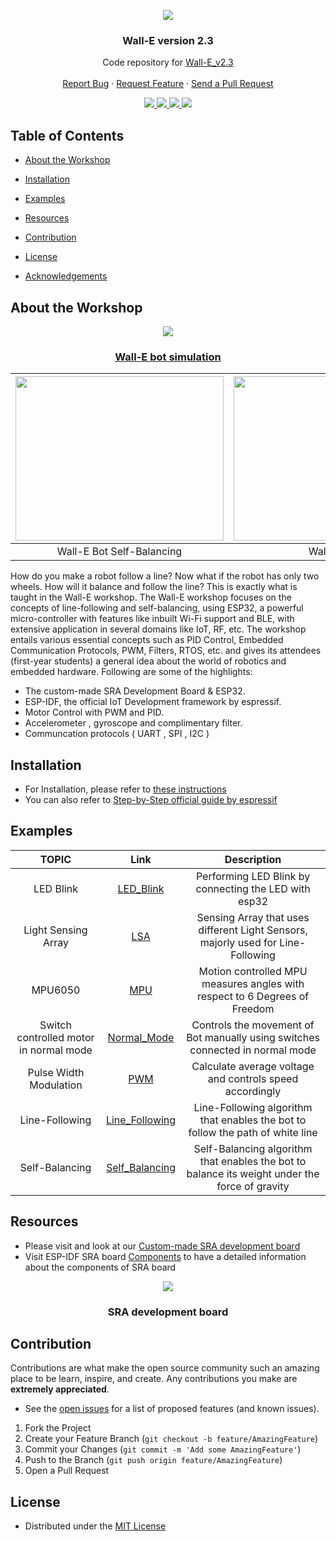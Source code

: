 <p align="center">
  <img src="documentation/images/logo.png"/>
  
  <h3 align="center"> Wall-E version 2.3 </h3>
  <p align="center">
    Code repository for <a href="https://github.com/SRA-VJTI/Wall-E">Wall-E_v2.3</a>
    <br />
    <br />
    <a href="https://github.com/SRA-VJTI/Wall-E/issues">Report Bug</a>
    ·
    <a href="https://github.com/SRA-VJTI/Wall-E/issues">Request Feature</a>
    ·
    <a href="https://github.com/SRA-VJTI/Wall-E/pulls">Send a Pull Request</a>
  </p>
 </p>
 
 <p align="center">
  
  <a href="https://github.com/SRA-VJTI/Wall-E/network/members">
    <img src="https://img.shields.io/github/forks/SRA-VJTI/Wall-E">
  </a>
  <a href="https://github.com/SRA-VJTI/Wall-E/stargazers">
    <img src="https://img.shields.io/github/stars/SRA-VJTI/Wall-E">
  </a>
  <a href="https://github.com/SRA-VJTI/Wall-E/issues">
    <img src="https://img.shields.io/github/issues/SRA-VJTI/Wall-E">
  </a>
  <a href="https://github.com/SRA-VJTI/Wall-E/blob/master/LICENSE">
    <img src="https://img.shields.io/github/license/SRA-VJTI/Wall-E">
  </a>
</p>

## Table of Contents
- [About the Workshop](#about-the-workshop)
- [Installation](#installation)
- [Examples](#examples)
- [Resources](#resources)
- [Contribution](#contribution)
- [License](#license)

- [Acknowledgements](#acknowledgements)

## About the Workshop
<p align="center">
  <img src="documentation/images/wall_E_bot.JPG"/>
  <a href="https://github.com/SRA-VJTI/Wall-E-Sim">
  <h3 align="center"> Wall-E bot simulation </h3>
  </a>
</p>

<p align="center">

|<img width="333" height="263" src="documentation/Assets/self_balance_demo.gif"> | <img width="463" height="263" src="documentation/Assets/walle_oled.jpg">|
:-------------------------:|:-------------------------:
 Wall-E Bot Self-Balancing  |  Wall-E Bot with OLED Display 

</p> 

How do you make a robot follow a line? Now what if the robot has only two wheels. How will it balance and follow the line? This is exactly what is taught in the Wall-E workshop.
The Wall-E workshop focuses on the concepts of line-following and self-balancing, using ESP32, a powerful micro-controller with features like inbuilt Wi-Fi support and BLE, with extensive application in several domains like IoT, RF, etc. The workshop entails various essential concepts such as PID Control, Embedded Communication Protocols, PWM, Filters, RTOS, etc. and gives its attendees (first-year students) a general idea about the world of robotics and embedded hardware. Following are some of the highlights:
- The custom-made SRA Development Board & ESP32.
- ESP-IDF, the official IoT Development framework by espressif.
- Motor Control with PWM and PID.
- Accelerometer , gyroscope and complimentary filter.
- Communcation protocols ( UART , SPI , I2C )


## Installation

- For Installation, please refer to [these instructions](Installations.md)
- You can also refer to [Step-by-Step official guide by espressif](https://docs.espressif.com/projects/esp-idf/en/latest/esp32/get-started/#installation-step-by-step)

## Examples

|                  TOPIC                  |                                                        Link                                                         |                                          Description                                           |
| :-------------------------------------: | :-----------------------------------------------------------------------------------------------------------------: | :--------------------------------------------------------------------------------------------: |
|                LED Blink                |              [LED_Blink](https://github.com/SRA-VJTI/Wall-E/blob/master/1_led_blink/README.md)               |                     Performing LED Blink by connecting the LED with esp32                      |
|           Light Sensing Array           |                    [LSA](https://github.com/SRA-VJTI/Wall-E/blob/master/2_LSA/README.md)                     |        Sensing Array that uses different Light Sensors, majorly used for Line-Following        |
|                 MPU6050                 |                    [MPU](https://github.com/SRA-VJTI/Wall-E/blob/master/3_MPU/README.md)                     |           Motion controlled MPU measures angles with respect to 6 Degrees of Freedom           |
| Switch controlled motor in normal mode  |   [Normal_Mode](https://github.com/SRA-VJTI/Wall-E/blob/master/4_switch_controlled_motor_normal/README.md)   |         Controls the movement of Bot manually using switches connected in normal mode          |
|         Pulse Width Modulation          |                    [PWM](https://github.com/SRA-VJTI/Wall-E/blob/master/5_PWM/README.md)                     |                    Calculate average voltage and controls speed accordingly                    |
|             Line-Following              |              [Line_Following](https://github.com/SRA-VJTI/Wall-E/tree/master)                                |         Line-Following algorithm that enables the bot to follow the path of white line         |
|             Self-Balancing              |         [Self_Balancing](https://github.com/SRA-VJTI/Wall-E/blob/master/7_self_balancing/README.md)          | Self-Balancing algorithm that enables the bot to balance its weight under the force of gravity |



<!-- ROADMAP -->

## Resources

- Please visit and look at our [Custom-made SRA development board](https://github.com/SRA-VJTI/sra-board-hardware-design)
- Visit ESP-IDF SRA board [Components](https://github.com/SRA-VJTI/sra-board-hardware-design) to have a detailed information about the components of SRA board 
<p align="center">
  <img src="documentation/images/sra_board.png"/>
  <h3 align="center"> SRA development board </h3>
  </p>

<!-- CONTRIBUTING -->

## Contribution

Contributions are what make the open source community such an amazing place to be learn, inspire, and create. Any contributions you make are **extremely appreciated**.
- See the [open issues](https://github.com/SRA-VJTI/Wall-E/issues) for a list of proposed features (and known issues).

1. Fork the Project
2. Create your Feature Branch (`git checkout -b feature/AmazingFeature`)
3. Commit your Changes (`git commit -m 'Add some AmazingFeature'`)
4. Push to the Branch (`git push origin feature/AmazingFeature`)
5. Open a Pull Request

<!-- LICENSE -->

## License

- Distributed under the [MIT License](https://github.com/SRA-VJTI/Wall-E/blob/master/LICENSE)

<!-- CONTACT -->


[forks-shield]:https://img.shields.io/github/forks/SRA-VJTI/Wall-E
[forks-url]: https://github.com/HarshShah03325/Wall-E/network/members
[stars-shield]: https://img.shields.io/github/stars/SRA-VJTI/Wall-E
[stars-url]: https://github.com/SRA-VJTI/Wall-E/stargazers
[issues-shield]: https://img.shields.io/github/issues/SRA-VJTI/Wall-E
[issues-url]: https://github.com/SRA-VJTI/Wall-E/issues
[license-shield]: https://img.shields.io/github/license/SRA-VJTI/Wall-E
[license-url]: https://github.com/SRA-VJTI/Wall-E/blob/master/LICENSE



